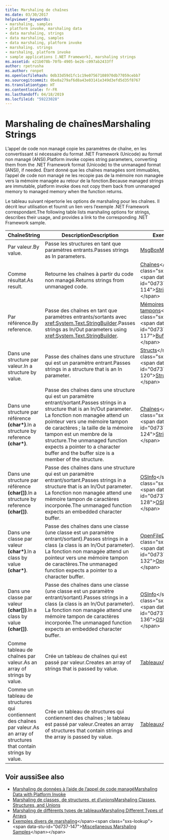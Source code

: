 ```yaml
---
title: Marshaling de chaînes
ms.date: 03/30/2017
helpviewer_keywords:
- marshaling, samples
- platform invoke, marshaling data
- data marshaling, strings
- data marshaling, samples
- data marshaling, platform invoke
- marshaling. strings
- marshaling, platform invoke
- sample applications [.NET Framework], marshaling strings
ms.assetid: e21b078b-70fb-4905-be26-c097ab2433ff
author: rpetrusha
ms.author: ronpet
ms.openlocfilehash: 0db33d59d1fc1c19e07567108970db77059cebb7
ms.sourcegitcommit: 0be8a279af6d8a43e03141e349d3efd5d35f8767
ms.translationtype: HT
ms.contentlocale: fr-FR
ms.lasthandoff: 04/18/2019
ms.locfileid: "59223028"
---
```

# <a name="marshaling-strings"></a><span data-ttu-id="0d737-102">Marshaling de chaînes</span><span class="sxs-lookup"><span data-stu-id="0d737-102">Marshaling Strings</span></span>
<span data-ttu-id="0d737-103">L’appel de code non managé copie les paramètres de chaîne, en les convertissant si nécessaire du format .NET Framework (Unicode) au format non managé (ANSI).</span><span class="sxs-lookup"><span data-stu-id="0d737-103">Platform invoke copies string parameters, converting them from the .NET Framework format (Unicode) to the unmanaged format (ANSI), if needed.</span></span> <span data-ttu-id="0d737-104">Étant donné que les chaînes managées sont immuables, l’appel de code non managé ne les recopie pas de la mémoire non managée vers la mémoire managée au retour de la fonction.</span><span class="sxs-lookup"><span data-stu-id="0d737-104">Because managed strings are immutable, platform invoke does not copy them back from unmanaged memory to managed memory when the function returns.</span></span>  
  
 <span data-ttu-id="0d737-105">Le tableau suivant répertorie les options de marshaling pour les chaînes. Il décrit leur utilisation et fournit un lien vers l’exemple .NET Framework correspondant.</span><span class="sxs-lookup"><span data-stu-id="0d737-105">The following table lists marshaling options for strings, describes their usage, and provides a link to the corresponding .NET Framework sample.</span></span>  
  
|<span data-ttu-id="0d737-106">Chaîne</span><span class="sxs-lookup"><span data-stu-id="0d737-106">String</span></span>|<span data-ttu-id="0d737-107">Description</span><span class="sxs-lookup"><span data-stu-id="0d737-107">Description</span></span>|<span data-ttu-id="0d737-108">Exemple</span><span class="sxs-lookup"><span data-stu-id="0d737-108">Sample</span></span>|  
|------------|-----------------|------------|  
|<span data-ttu-id="0d737-109">Par valeur.</span><span class="sxs-lookup"><span data-stu-id="0d737-109">By value.</span></span>|<span data-ttu-id="0d737-110">Passe les structures en tant que paramètres entrants.</span><span class="sxs-lookup"><span data-stu-id="0d737-110">Passes strings as In parameters.</span></span>|[<span data-ttu-id="0d737-111">MsgBox</span><span class="sxs-lookup"><span data-stu-id="0d737-111">MsgBox</span></span>](msgbox-sample.md)|  
|<span data-ttu-id="0d737-112">Comme résultat.</span><span class="sxs-lookup"><span data-stu-id="0d737-112">As result.</span></span>|<span data-ttu-id="0d737-113">Retourne les chaînes à partir du code non managé.</span><span class="sxs-lookup"><span data-stu-id="0d737-113">Returns strings from unmanaged code.</span></span>|<span data-ttu-id="0d737-114">[Chaînes](https://docs.microsoft.com/previous-versions/dotnet/netframework-4.0/e765dyyy(v=vs.100))</span><span class="sxs-lookup"><span data-stu-id="0d737-114">[Strings](https://docs.microsoft.com/previous-versions/dotnet/netframework-4.0/e765dyyy(v=vs.100))</span></span>|  
|<span data-ttu-id="0d737-115">Par référence.</span><span class="sxs-lookup"><span data-stu-id="0d737-115">By reference.</span></span>|<span data-ttu-id="0d737-116">Passe des chaînes en tant que paramètres entrants/sortants avec <xref:System.Text.StringBuilder>.</span><span class="sxs-lookup"><span data-stu-id="0d737-116">Passes strings as In/Out parameters using <xref:System.Text.StringBuilder>.</span></span>|<span data-ttu-id="0d737-117">[Mémoires tampons](https://docs.microsoft.com/previous-versions/dotnet/netframework-4.0/x3txb6xc(v=vs.100))</span><span class="sxs-lookup"><span data-stu-id="0d737-117">[Buffers](https://docs.microsoft.com/previous-versions/dotnet/netframework-4.0/x3txb6xc(v=vs.100))</span></span>|  
|<span data-ttu-id="0d737-118">Dans une structure par valeur.</span><span class="sxs-lookup"><span data-stu-id="0d737-118">In a structure by value.</span></span>|<span data-ttu-id="0d737-119">Passe des chaînes dans une structure qui est un paramètre entrant.</span><span class="sxs-lookup"><span data-stu-id="0d737-119">Passes strings in a structure that is an In parameter.</span></span>|<span data-ttu-id="0d737-120">[Structs](https://docs.microsoft.com/previous-versions/dotnet/netframework-4.0/eadtsekz(v=vs.100))</span><span class="sxs-lookup"><span data-stu-id="0d737-120">[Structs](https://docs.microsoft.com/previous-versions/dotnet/netframework-4.0/eadtsekz(v=vs.100))</span></span>|  
|<span data-ttu-id="0d737-121">Dans une structure par référence **(char\*)**.</span><span class="sxs-lookup"><span data-stu-id="0d737-121">In a structure by reference **(char\*)**.</span></span>|<span data-ttu-id="0d737-122">Passe des chaînes dans une structure qui est un paramètre entrant/sortant.</span><span class="sxs-lookup"><span data-stu-id="0d737-122">Passes strings in a structure that is an In/Out parameter.</span></span> <span data-ttu-id="0d737-123">La fonction non managée attend un pointeur vers une mémoire tampon de caractères ; la taille de la mémoire tampon est un membre de la structure.</span><span class="sxs-lookup"><span data-stu-id="0d737-123">The unmanaged function expects a pointer to a character buffer and the buffer size is a member of the structure.</span></span>|<span data-ttu-id="0d737-124">[Chaînes](https://docs.microsoft.com/previous-versions/dotnet/netframework-4.0/e765dyyy(v=vs.100))</span><span class="sxs-lookup"><span data-stu-id="0d737-124">[Strings](https://docs.microsoft.com/previous-versions/dotnet/netframework-4.0/e765dyyy(v=vs.100))</span></span>|  
|<span data-ttu-id="0d737-125">Dans une structure par référence **(char[])**.</span><span class="sxs-lookup"><span data-stu-id="0d737-125">In a structure by reference **(char[])**.</span></span>|<span data-ttu-id="0d737-126">Passe des chaînes dans une structure qui est un paramètre entrant/sortant.</span><span class="sxs-lookup"><span data-stu-id="0d737-126">Passes strings in a structure that is an In/Out parameter.</span></span> <span data-ttu-id="0d737-127">La fonction non managée attend une mémoire tampon de caractères incorporée.</span><span class="sxs-lookup"><span data-stu-id="0d737-127">The unmanaged function expects an embedded character buffer.</span></span>|<span data-ttu-id="0d737-128">[OSInfo](https://docs.microsoft.com/previous-versions/dotnet/netframework-4.0/795sy883(v=vs.100))</span><span class="sxs-lookup"><span data-stu-id="0d737-128">[OSInfo](https://docs.microsoft.com/previous-versions/dotnet/netframework-4.0/795sy883(v=vs.100))</span></span>|  
|<span data-ttu-id="0d737-129">Dans une classe par valeur **(char\*)**.</span><span class="sxs-lookup"><span data-stu-id="0d737-129">In a class by value **(char\*)**.</span></span>|<span data-ttu-id="0d737-130">Passe des chaînes dans une classe (une classe est un paramètre entrant/sortant).</span><span class="sxs-lookup"><span data-stu-id="0d737-130">Passes strings in a class (a class is an In/Out parameter).</span></span> <span data-ttu-id="0d737-131">La fonction non managée attend un pointeur vers une mémoire tampon de caractères.</span><span class="sxs-lookup"><span data-stu-id="0d737-131">The unmanaged function expects a pointer to a character buffer.</span></span>|<span data-ttu-id="0d737-132">[OpenFileDlg](https://docs.microsoft.com/previous-versions/dotnet/netframework-4.0/w5tyztk9(v=vs.100))</span><span class="sxs-lookup"><span data-stu-id="0d737-132">[OpenFileDlg](https://docs.microsoft.com/previous-versions/dotnet/netframework-4.0/w5tyztk9(v=vs.100))</span></span>|  
|<span data-ttu-id="0d737-133">Dans une classe par valeur **(char[])**.</span><span class="sxs-lookup"><span data-stu-id="0d737-133">In a class by value **(char[])**.</span></span>|<span data-ttu-id="0d737-134">Passe des chaînes dans une classe (une classe est un paramètre entrant/sortant).</span><span class="sxs-lookup"><span data-stu-id="0d737-134">Passes strings in a class (a class is an In/Out parameter).</span></span> <span data-ttu-id="0d737-135">La fonction non managée attend une mémoire tampon de caractères incorporée.</span><span class="sxs-lookup"><span data-stu-id="0d737-135">The unmanaged function expects an embedded character buffer.</span></span>|<span data-ttu-id="0d737-136">[OSInfo](https://docs.microsoft.com/previous-versions/dotnet/netframework-4.0/795sy883(v=vs.100))</span><span class="sxs-lookup"><span data-stu-id="0d737-136">[OSInfo](https://docs.microsoft.com/previous-versions/dotnet/netframework-4.0/795sy883(v=vs.100))</span></span>|  
|<span data-ttu-id="0d737-137">Comme tableau de chaînes par valeur.</span><span class="sxs-lookup"><span data-stu-id="0d737-137">As an array of strings by value.</span></span>|<span data-ttu-id="0d737-138">Crée un tableau de chaînes qui est passé par valeur.</span><span class="sxs-lookup"><span data-stu-id="0d737-138">Creates an array of strings that is passed by value.</span></span>|[<span data-ttu-id="0d737-139">Tableaux</span><span class="sxs-lookup"><span data-stu-id="0d737-139">Arrays</span></span>](marshaling-different-types-of-arrays.md)|  
|<span data-ttu-id="0d737-140">Comme un tableau de structures qui contiennent des chaînes par valeur.</span><span class="sxs-lookup"><span data-stu-id="0d737-140">As an array of structures that contain strings by value.</span></span>|<span data-ttu-id="0d737-141">Crée un tableau de structures qui contiennent des chaînes ; le tableau est passé par valeur.</span><span class="sxs-lookup"><span data-stu-id="0d737-141">Creates an array of structures that contain strings and the array is passed by value.</span></span>|[<span data-ttu-id="0d737-142">Tableaux</span><span class="sxs-lookup"><span data-stu-id="0d737-142">Arrays</span></span>](marshaling-different-types-of-arrays.md)|  
  
## <a name="see-also"></a><span data-ttu-id="0d737-143">Voir aussi</span><span class="sxs-lookup"><span data-stu-id="0d737-143">See also</span></span>

- [<span data-ttu-id="0d737-144">Marshaling de données à l’aide de l’appel de code managé</span><span class="sxs-lookup"><span data-stu-id="0d737-144">Marshaling Data with Platform Invoke</span></span>](marshaling-data-with-platform-invoke.md)
- [<span data-ttu-id="0d737-145">Marshaling de classes, de structures, et d’unions</span><span class="sxs-lookup"><span data-stu-id="0d737-145">Marshaling Classes, Structures, and Unions</span></span>](marshaling-classes-structures-and-unions.md)
- [<span data-ttu-id="0d737-146">Marshaling de différents types de tableaux</span><span class="sxs-lookup"><span data-stu-id="0d737-146">Marshaling Different Types of Arrays</span></span>](marshaling-different-types-of-arrays.md)
- <span data-ttu-id="0d737-147">[Exemples divers de marshaling](https://docs.microsoft.com/previous-versions/dotnet/netframework-4.0/ss9sb93t(v=vs.100))</span><span class="sxs-lookup"><span data-stu-id="0d737-147">[Miscellaneous Marshaling Samples](https://docs.microsoft.com/previous-versions/dotnet/netframework-4.0/ss9sb93t(v=vs.100))</span></span>
